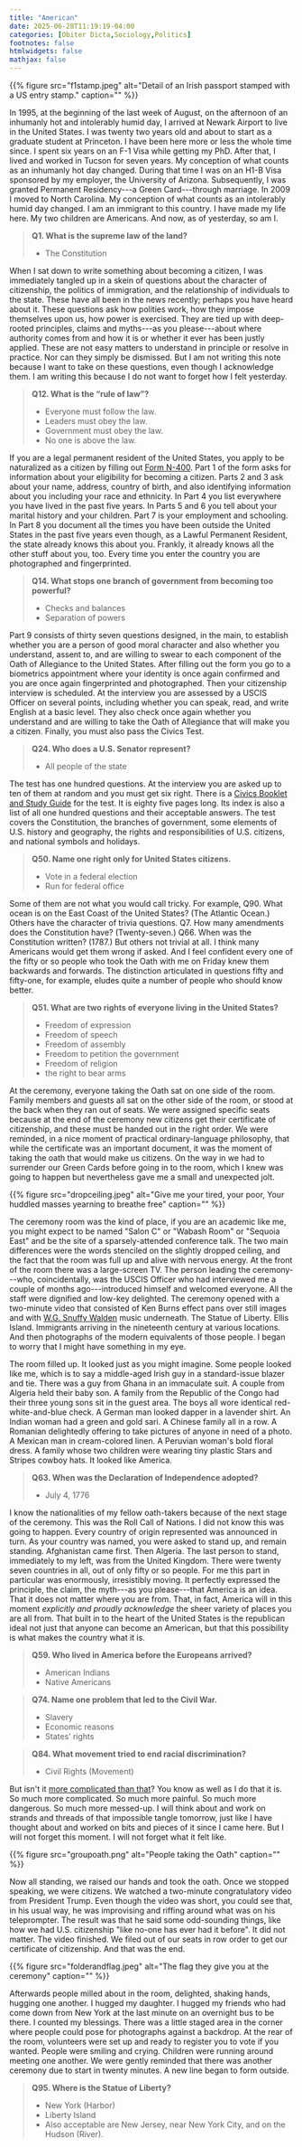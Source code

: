 ```yaml
---
title: "American"
date: 2025-06-28T11:19:19-04:00
categories: [Obiter Dicta,Sociology,Politics]
footnotes: false
htmlwidgets: false
mathjax: false
---
```



{{% figure src="f1stamp.jpeg" alt="Detail of an Irish passport stamped with a US entry stamp." caption="" %}}

In 1995, at the beginning of the last week of August, on the afternoon of an inhumanly hot and intolerably humid day, I arrived at Newark Airport to live in the United States. I was twenty two years old and about to start as a graduate student at Princeton. I have been here more or less the whole time since. I spent six years on an F-1 Visa while getting my PhD. After that, I lived and worked in Tucson for seven years. My conception of what counts as an inhumanly hot day changed. During that time I was on an H1-B Visa sponsored by my employer, the University of Arizona. Subsequently, I was granted Permanent Residency---a Green Card---through marriage. In 2009 I moved to North Carolina. My conception of what counts as an intolerably humid day changed. I am an immigrant to this country. I have made my life here. My two children are Americans. And now, as of yesterday, so am I. 

> **Q1. What is the supreme law of the land?**
> - The Constitution 

When I sat down to write something about becoming a citizen, I was immediately tangled up in a skein of questions about the character of citizenship, the politics of immigration, and the relationship of individuals to the state. These have all been in the news recently; perhaps you have heard about it. These questions ask how polities work, how they impose themselves upon us, how power is exercised. They are tied up with deep-rooted principles, claims and myths---as you please---about where authority comes from and how it is or whether it ever has been justly applied. These are not easy matters to understand in principle or resolve in practice. Nor can they simply be dismissed. But I am not writing this note because I want to take on these questions, even though I acknowledge them. I am writing this because I do not want to forget how I felt yesterday. 

> **Q12. What is the “rule of law”?**
> - Everyone must follow the law.
> - Leaders must obey the law.
> - Government must obey the law.
> - No one is above the law.

If you are a legal permanent resident of the United States, you apply to be naturalized as a citizen by filling out [Form N-400](https://www.uscis.gov/sites/default/files/document/forms/n-400.pdf). Part 1 of the form asks for information about your eligibility for becoming a citizen. Parts 2 and 3 ask about your name, address, country of birth, and also identifying information about you including your race and ethnicity. In Part 4 you list everywhere you have lived in the past five years. In Parts 5 and 6 you tell about your marital history and your children. Part 7 is your employment and  schooling. In Part 8 you document all the times you have been outside the United States in the past five years even though, as a Lawful Permanent Resident, the state already knows this about you. Frankly, it already knows all the other stuff about you, too. Every time you enter the country you are photographed and fingerprinted.

> **Q14. What stops one branch of government from becoming too powerful?**
> - Checks and balances
> - Separation of powers


Part 9 consists of thirty seven questions designed, in the main, to establish whether you are a person of good moral character and also whether you understand, assent to, and are willing to swear to each component of the Oath of Allegiance to the United States. After filling out the form you go to a biometrics appointment where your identity is once again confirmed and you are once again fingerprinted and photographed. Then your citizenship interview is scheduled. At the interview you are assessed by a USCIS Officer on several points, including whether you can speak, read, and write English at a basic level. They also check once again whether you understand and are willing to take the Oath of Allegiance that will make you a citizen. Finally, you must also pass the Civics Test. 

> **Q24. Who does a U.S. Senator represent?**
> - All people of the state

The test has one hundred questions. At the interview you are asked up to ten of them at random and you must get six right. There is a [Civics Booklet and Study Guide](https://www.uscis.gov/sites/default/files/document/brochures/OOC_M-1175_CivicsTextbook_8.5x11_V7_RGB_English_508.pdf) for the test. It is eighty five pages long. Its index is also a list of all one hundred questions and their acceptable answers. The test covers the Constitution, the branches of government, some elements of U.S. history and geography, the rights and responsibilities of U.S. citizens, and national symbols and holidays. 


> **Q50. Name one right only for United States citizens.**
> - Vote in a federal election
> - Run for federal office


Some of them are not what you would call tricky. For example, Q90. What ocean is on the East Coast of the United States? (The Atlantic Ocean.) Others have the character of trivia questions. Q7. How many amendments does the Constitution have? (Twenty-seven.) Q66. When was the Constitution written? (1787.) But others not trivial at all. I think many Americans would get them wrong if asked. And I feel confident every one of the fifty or so people who took the Oath with me on Friday knew them backwards and forwards. The distinction articulated in questions fifty and fifty-one, for example, eludes quite a number of people who should know better.

> **Q51. What are two rights of everyone living in the United States?**
> - Freedom of expression
> - Freedom of speech
> - Freedom of assembly
> - Freedom to petition the government
> - Freedom of religion
> - the right to bear arms

At the ceremony, everyone taking the Oath sat on one side of the room. Family members and guests all sat on the other side of the room, or stood at the back when they ran out of seats. We were assigned specific seats because at the end of the ceremony new citizens get their certificate of citizenship, and these must be handed out in the right order. We were reminded, in a nice moment of practical ordinary-language philosophy, that while the certificate was an important document, it was the moment of taking the oath that would make us citizens. On the way in we had to surrender our Green Cards before going in to the room, which I knew was going to happen but nevertheless gave me a small and unexpected jolt.

{{% figure src="dropceiling.jpeg" alt="Give me your tired, your poor, Your huddled masses yearning to breathe free" caption="" %}}

The ceremony room was the kind of place, if you are an academic like me, you might expect to be named "Salon C" or "Wabash Room" or "Sequoia East" and be the site of a sparsely-attended conference talk. The two main differences were the words stenciled on the slightly dropped ceiling, and the fact that the room was full up and alive with nervous energy. At the front of the room there was a large-screen TV. The person leading the ceremony---who, coincidentally, was the USCIS Officer who had interviewed me a couple of months ago---introduced himself and welcomed everyone. All the staff were dignified and low-key delighted. The ceremony opened with a two-minute video that consisted of Ken Burns effect pans over still images and with [W.G. Snuffy Walden](https://en.wikipedia.org/wiki/W._G._Snuffy_Walden) music underneath. The Statue of Liberty. Ellis Island. Immigrants arriving in the nineteenth century at various locations. And then photographs of the modern equivalents of those people. I began to worry that I might have something in my eye.

The room filled up. It looked just as you might imagine. Some people looked like me, which is to say a middle-aged Irish guy in a standard-issue blazer and tie. There was a guy from Ghana in an immaculate suit. A couple from Algeria held their baby son. A family from the Republic of the Congo had their three young sons sit in the guest area. The boys all wore identical red-white-and-blue check. A German man looked dapper in a lavender shirt. An Indian woman had a green and gold sari. A Chinese family all in a row. A Romanian delightedly offering to take pictures of anyone in need of a photo. A Mexican man in cream-colored linen. A Peruvian woman's  bold floral dress. A family whose two children were wearing tiny plastic Stars and Stripes cowboy hats. It looked like America.

> **Q63. When was the Declaration of Independence adopted?**
> - July 4, 1776

I know the nationalities of my fellow oath-takers because of the next stage of the ceremony. This was the Roll Call of Nations. I did not know this was going to happen. Every country of origin represented was announced in turn. As your country was named, you were asked to stand up, and remain standing. Afghanistan came first. Then Algeria. The last person to stand, immediately to my left, was from the United Kingdom. There were twenty seven countries in all, out of only fifty or so people. For me this part in particular was enormously, irresistibly moving. It perfectly expressed the principle, the claim, the myth---as you please---that America is an idea. That it does not matter where you are from. That, in fact, America will in this moment _explicitly and proudly acknowledge_ the sheer variety of places you are all from. That built in to the heart of the United States is the republican ideal not just that anyone can become an American, but that this possibility is what makes the country what it is. 

> **Q59. Who lived in America before the Europeans arrived?**
> - American Indians
> - Native Americans

> **Q74. Name one problem that led to the Civil War.**
> - Slavery
> - Economic reasons
> - States’ rights

> **Q84. What movement tried to end racial discrimination?**
> - Civil Rights (Movement)

But isn't it [more complicated than that](https://kieranhealy.org/files/papers/fuck-nuance.pdf)? You know as well as I do that it is. So much more complicated. So much more painful. So much more dangerous. So much more messed-up. I will think about and work on strands and threads of that impossible tangle tomorrow, just like I have thought about and worked on bits and pieces of it since I came here. But I will not forget this moment. I will not forget what it felt like.

{{% figure src="groupoath.png" alt="People taking the Oath" caption="" %}}

Now all standing, we raised our hands and took the oath. Once we stopped speaking, we were citizens. We watched a two-minute congratulatory video from President Trump. Even though the video was short, you could see that, in his usual way, he was improvising and riffing around what was on his teleprompter. The result was that he said some odd-sounding things, like how we had  U.S. citizenship "like no-one has ever had it before". It did not matter. The video finished. We filed out of our seats in row order to get our certificate of citizenship. And that was the end.

{{% figure src="folderandflag.jpeg" alt="The flag they give you at the ceremony" caption="" %}}

Afterwards people milled about in the room, delighted, shaking hands, hugging one another. I hugged my daughter. I hugged my friends who had come down from New York at the last minute on an overnight bus to be there. I counted my blessings. There was a little staged area in the corner where people could pose for photographs against a backdrop. At the rear of the room, volunteers were set up and ready to register you to vote if you wanted. People were smiling and crying. Children were running around meeting one another. We were gently reminded that there was another ceremony due to start in twenty minutes. A new line began to form outside.

> **Q95. Where is the Statue of Liberty?**
> - New York (Harbor)
> - Liberty Island
> - Also acceptable are New Jersey, near New York City, and on the Hudson (River).
